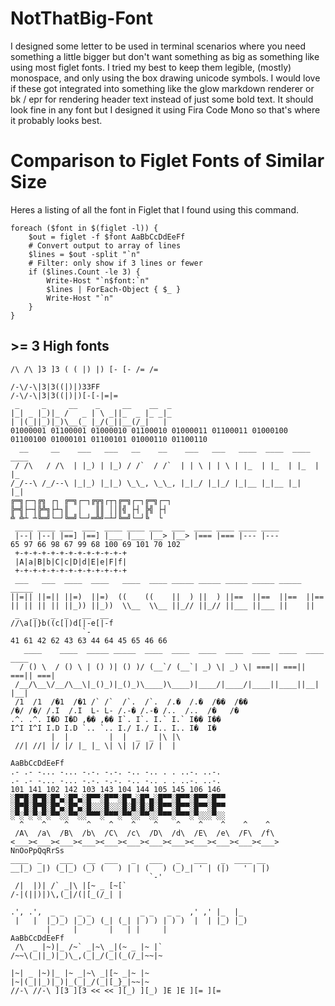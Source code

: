 # NotThatBig-Font
 I designed some letter to be used in terminal scenarios where you need something a little bigger but don't want something as big as something like using most figlet fonts. I tried my best to keep them legible, (mostly) monospace, and only using the box drawing unicode symbols. I would love if these got integrated into something like the glow markdown renderer or bk / epr for rendering header text instead of just some bold text. It should look fine in any font but I designed it using Fira Code Mono so that's where it probably looks best.

# Comparison to Figlet Fonts of Similar Size

Heres a listing of all the font in Figlet that I found using this command.

```
foreach ($font in $(figlet -l)) {
    $out = figlet -f $font AaBbCcDdEeFf
    # Convert output to array of lines
    $lines = $out -split "`n"
    # Filter: only show if 3 lines or fewer
    if ($lines.Count -le 3) {
        Write-Host "`n$font:`n"
        $lines | ForEach-Object { $_ }
        Write-Host "`n"
    }
}
```
## >= 3 High fonts
```
/\ /\ ]3 ]3 ( ( |) |) [- [- /= /= 
                                  
/-\/-\|3|3((|)|)33FF
/-\/-\|3|3((|)|)[-[-|=|=
 _     _     __    _     __    __  _
|_| _ |_)|_ /   _ | \ _||_  _ |_ _|_
| |(_||_)|_)\__(_ |_/(_||__(/_|   | 
01000001 01100001 01000010 01100010 01000011 01100011 01000100 01100100 01000101 01100101 01000110 01100110 
  __     __    ___   ___   __    __    ___   ___   ____  ____  ____  ____ 
 / /\   / /\  | |_) | |_) / /`  / /`  | | \ | | \ | |_  | |_  | |_  | |_  
/_/--\ /_/--\ |_|_) |_|_) \_\_, \_\_, |_|_/ |_|_/ |_|__ |_|__ |_|   |_|   
╔═╗┌─┐╔╗ ┌┐ ╔═╗┌─┐╔╦╗┌┬┐╔═╗┌─┐╔═╗┌─┐
╠═╣├─┤╠╩╗├┴┐║  │   ║║ ││║╣ ├┤ ╠╣ ├┤ 
╩ ╩┴ ┴╚═╝└─┘╚═╝└─┘═╩╝─┴┘╚═╝└─┘╚  └  
 ____ ____ ___  ___  ____ ____ ___  ___  ____ ____ ____ ____
 |--| |--| |==] |==] |___ |___ |__> |__> |=== |=== |--- |---
65 97 66 98 67 99 68 100 69 101 70 102 
 +-+-+-+-+-+-+-+-+-+-+-+-+
 |A|a|B|b|C|c|D|d|E|e|F|f|
 +-+-+-+-+-+-+-+-+-+-+-+-+
 ___   ___  ____  ____   ____  ____ _____ _____ _____ _____ _____ _____ 
||=|| ||=|| ||=)  ||=)  ((    ((    ||  ) ||  ) ||==  ||==  ||==  ||==  
|| || || || ||_)) ||_))  \\__  \\__ ||_// ||_// ||___ ||___ ||    ||    
 _   _   _  _   __  __ 
//\a[|}b((c[|)d[|-e[|-f
                `-     
41 61 42 62 43 63 44 64 45 65 46 66 
   ____    ____  _____ _____  ____  ____  ____  ____  ____  ____  ____  ____ 
  / () \  / () \ | () )| () )/ (__`/ (__`| _) \| _) \| ===|| ===|| ===|| ===|
 /__/\__\/__/\__\|_()_)|_()_)\____)\____)|____/|____/|____||____||__|  |__|  
 /1  /1  /�1  /�1 /` /`  /`.  /`.  /.�  /.�  /��  /�� 
/�/ /�/ /.I  /.I  L- L- /.-� /.-� /..  /..  /�   /�   
.^. .^. I�D I�D ,�� ,�� I`. I`. I.` I.` I�� I�� 
I^I I^I I.D I.D `.. `.. I./ I./ I.. I.. I�  I�  
         |  |         |  |  _  _ |\ |\
 //| //| |/ |/ |_ |_ \| \| |/ |/ |  | 
                                      
AaBbCcDdEeFf
.- .- -... -... -.-. -.-. -.. -.. . . ..-. ..-. 
.- .- -... -... -.-. -.-. -.. -.. . . ..-. ..-. 
101 141 102 142 103 143 104 144 105 145 106 146 
░█▀█░█▀█░█▀▄░█▀▄░█▀▀░█▀▀░█▀▄░█▀▄░█▀▀░█▀▀░█▀▀░█▀▀
░█▀█░█▀█░█▀▄░█▀▄░█░░░█░░░█░█░█░█░█▀▀░█▀▀░█▀▀░█▀▀
░▀░▀░▀░▀░▀▀░░▀▀░░▀▀▀░▀▀▀░▀▀░░▀▀░░▀▀▀░▀▀▀░▀░░░▀░░
  ^    ^    ^    ^    ^    ^    ^    ^    ^    ^    ^    ^  
 /A\  /a\  /B\  /b\  /C\  /c\  /D\  /d\  /E\  /e\  /F\  /f\ 
<___><___><___><___><___><___><___><___><___><___><___><___>
NnOoPpQqRrSs
____  _    ___   __  ___   _   ___   _   ___   _  ____ __  
__|_) _|) (_|_) (_) (   ) | | (   ) (_)_| ' | (|)   ' | |) 
                               `-'                         
 /|  |)| /` _|\ |[~ _ [~[`
/-|(||)|)\,(_|/(|[_(/_| | 
                          
.', .',  _ _   _ _           _ _   _ _  ,' ,' |_  |_  
 |   |  |_)_) |_)_) (_| (_| | ) ) | ) )  |  | |_) |_) 
        |     |       |   | |     |                   
AaBbCcDdEeFf
 /\  _ |~)|_ /~` _|~\ _|(~ _ |~ |`
/~~\(_||_)|_)\_,(_|_/(_|(_(/_|~~|~
                                  
|~| _ |~)|_ |~ _|~\ _|[~ _|~ |~
|~|(_||_)|_)|_(_|_/(_|[_}_|~~|~
//-\ //-\ ][3 ][3 << << ][_) ][_) ]E ]E ][= ][=
```
